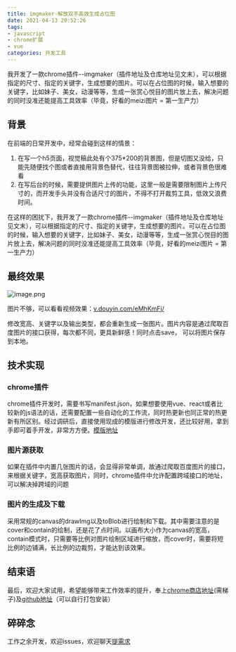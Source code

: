```yaml
---
title: imgmaker-解放双手高效生成占位图
date: 2021-04-13 20:52:26
tags:
- javascript
- chrome扩展
- vue
categories: 开发工具
---
```


我开发了一款chrome插件--imgmaker（插件地址及仓库地址见文末），可以根据指定的尺寸、指定的关键字，生成想要的图片。可以在占位图的时候，输入想要的关键字，比如妹子、美女，动漫等等，生成一张赏心悦目的图片放上去，解决问题的同时没准还能提高工具效率（毕竟，好看的meizi图片 = 第一生产力）
<!--more-->

## 背景

在前端的日常开发中，经常会碰到这样的情景：
1. 在写一个h5页面，视觉稿此处有个375*200的背景图，但是切图又没给，只能先随便找个图或者直接用背景色替代，往往背景图被拉伸，或者背景色很难看
2. 在写后台的时候，需要提供图片上传的功能，这里一般是需要限制图片上传尺寸的，而开发手头并没有合适尺寸的图片，不得不打开裁剪工具，低效又浪费时间。

在这样的困扰下，我开发了一款chrome插件--imgmaker（插件地址及仓库地址见文末），可以根据指定的尺寸、指定的关键字，生成想要的图片。可以在占位图的时候，输入想要的关键字，比如妹子、美女，动漫等等，生成一张赏心悦目的图片放上去，解决问题的同时没准还能提高工具效率（毕竟，好看的meizi图片 = 第一生产力）

## 最终效果

![image.png](https://pic4.zhimg.com/v2-b0ca900628103f5a353d7ec20defbb2b_b.jpg)

图片不够，可以看看视频效果：[v.douyin.com/eMhKmFj/](https://v.douyin.com/eMhKmFj/)

修改宽高、关键字以及输出类型，都会重新生成一张图片。图片内容是通过爬取百度图片的接口获得，每次都不同，更具新鲜感！同时点击save， 可以将图片保存到本地。

## 技术实现

### chrome插件

chrome插件开发时，需要书写manifest.json，如果想要使用vue、react或者比较新的js语法的话，还需要配置一些自动化的工作流，同时热更新也同正常的热更新有所区别。经过调研后，直接使用现成的模版进行修改开发，还比较好用，拿到手即可着手开发，非常方方便。[模版地址](https://github.com/mubaidr/vue-chrome-extension-boilerplate)

### 图片源获取

如果在插件中内置几张图片的话，会显得非常单调，故通过爬取百度图片的接口，来根据关键字，宽高获取图片，同时，chrome插件中允许配置跨域接口的地址，可以解决掉跨域的问题

### 图片的生成及下载

采用常规的canvas的drawImg以及toBlob进行绘制和下载。其中需要注意的是cover和contain的绘制，还是花了点时间。以画布大小作为canvas的宽高，contain模式时，只需要等比例对图片绘制区域进行缩放，而cover时，需要将短比例的边铺满，长比例的边裁剪，才能达到该效果。

## 结束语

最后，欢迎大家试用，希望能够带来工作效率的提升，奉上[chrome商店地址](https://chrome.google.com/webstore/detail/imgmaker/gcnibpcodipjdbobdnfihkljfdojhgdb?hl=zh-CN)(需梯子)及[github地址](https://github.com/yuzai/imgmaker)（可以自行打包安装）

## 碎碎念

工作之余开发，欢迎issues，欢迎聊天[提需求](http://blog.maxiaobo.com.cn/rs/wechat.jpg)
